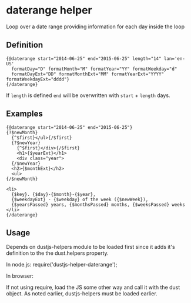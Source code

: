 # daterange helper 

Loop over a date range providing information for each day inside the loop

## Definition

```
{@daterange start="2014-06-25" end="2015-06-25" length="14" lan='en-US'
  formatDay="D" formatMonth="M" formatYear="YY" formatWeekday="d"
  formatDayExt="DD" formatMonthExt="MM" formatYearExt="YYYY" formatWeekdayExt="dddd"}
{/daterange}
```

If `length` is defined `end` will be overwritten with `start` + `length` days.

## Examples

```
{@daterange start="2014-06-25" end="2015-06-25"}
{?$newMonth}
  {^$first}</ul>{/$first}
  {?$newYear}
    {^$first}</div>{/$first}
    <h1>{$yearExt}</h1>
    <div class="year">
  {/$newYear}
  <h2>{$monthExt}</h2>
  <ul>
{/$newMonth}

<li>
  {$key}. {$day}-{$month}-{$year}, 
  {$weekdayExt} - {$weekday} of the week ({$newWeek}),
  {$yearsPassed} years, {$monthsPassed} months, {$weeksPassed} weeks
</li>
{/daterange}
```

## Usage
Depends on dustjs-helpers module to be loaded first since it adds it's definition to the
the dust.helpers property.

In node.js:
require('dustjs-helper-daterange');

In browser:

If not using require, load the JS some other way and call it with the dust object. As noted earlier,
dustjs-helpers must be loaded earlier.


